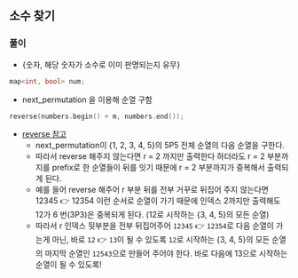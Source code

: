 ## 소수 찾기

### 풀이
- {숫자, 해당 숫자가 소수로 이미 판명되는지 유무}
```c++
map<int, bool> num; 
```

- next_permutation 을 이용해 순열 구함
```c++
reverse(numbers.begin() + m, numbers.end());
```
- [reverse 참고](https://ansohxxn.github.io/algorithm/permutation/)
  - next_permutation이 {1, 2, 3, 4, 5}의 5P5 전체 순열의 다음 순열을 구한다.
  - 따라서 reverse 해주지 않는다면 r = 2 까지만 출력한다 하더라도 r = 2 부분까지를 prefix로 한 순열들이 뒤를 잇기 때문에 r = 2 부분까지가 중복해서 출력되게 된다. 
  - 예를 들어 reverse 해주어 r 부분 뒤를 전부 거꾸로 뒤집어 주지 않는다면 12345 👉 12354 이런 순서로 순열이 가기 때문에 인덱스 2까지만 출력해도 12가 6 번(3P3)은 중복되게 된다. (12로 시작하는 {3, 4, 5}의 모든 순열) 
  - 따라서 r 인덱스 뒷부분을 전부 뒤집어주어 `12345` 👉 `12354`로 다음 순열이 가는게 아닌, 바로 `12` 👉 `13`이 될 수 있도록 `12`로 시작하는 {3, 4, 5}의 모든 순열의 마지막 순열인 `12543`으로 만들어 주어야 한다. 바로 다음에 13으로 시작하는 순열이 될 수 있도록!